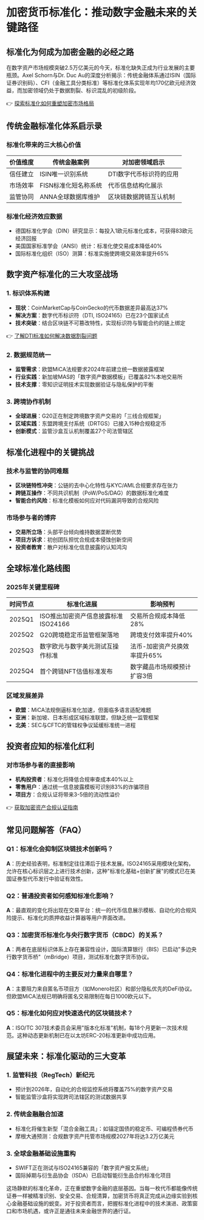 # 加密货币标准化：推动数字金融未来的关键路径

## 标准化为何成为加密金融的必经之路
在数字资产市场规模突破2.5万亿美元的今天，标准化缺失正成为行业发展的主要瓶颈。Axel Schorn与Dr. Duc Au的深度分析揭示：传统金融体系通过ISIN（国际证券识别码）、CFI（金融工具分类标准）等标准化体系实现年均170亿欧元经济效益，而加密领域仍处于数据割裂、标识混乱的初级阶段。

👉 [探索标准化如何重塑加密市场格局](https://bit.ly/okx_welcome)

## 传统金融标准化体系启示录
### 标准化带来的三大核心价值
| 价值维度        | 传统金融案例                | 对加密领域启示               |
|-----------------|---------------------------|---------------------------|
| 信任建立        | ISIN唯一识别系统            | DTI数字代币标识符的应用      |
| 市场效率        | FISN标准化短名称系统        | 代币信息结构化展示           |
| 监管协同        | ANNA全球数据库维护          | 区块链数据跨链互认机制       |

### 标准化经济效应数据
- 德国标准化学会（DIN）研究显示：每投入1欧元标准化成本，可获得83欧元经济回报
- 美国国家标准学会（ANSI）统计：标准化使交易成本降低40%
- 国际标准化组织（ISO）测算：标准实施使跨境交易效率提升65%

## 数字资产标准化的三大攻坚战场
### 1. 标识体系构建
- **现状**：CoinMarketCap与CoinGecko的代币数据差异最高达37%
- **解决方案**：数字代币标识符（DTI, ISO24165）已在23个国家试点
- **技术突破**：结合区块链不可篡改特性，实现标识符与智能合约的链上绑定

👉 [了解DTI标准如何解决数据割裂问题](https://bit.ly/okx_welcome)

### 2. 数据规范统一
- **监管需求**：欧盟MiCA法规要求2024年前建立统一数据披露框架
- **行业实践**：新加坡MAS的「数字资产数据模板」已覆盖82%本地交易所
- **技术支撑**：零知识证明技术实现数据验证与隐私保护的平衡

### 3. 跨境协作机制
- **全球进展**：G20正在制定跨境数字资产交易的「三线合规框架」
- **区域实践**：东盟跨境支付系统（DRTGS）已接入15种合规稳定币
- **创新模式**：监管沙盒互认机制覆盖27个司法管辖区

## 标准化进程中的关键挑战
### 技术与监管的协同难题
- **区块链特性冲突**：公链的去中心化特性与KYC/AML合规要求存在张力
- **跨链互操作**：不同共识机制（PoW/PoS/DAG）的数据标准化难度
- **智能合约风险**：标准化模板如何应对代码漏洞导致的合规风险

### 市场参与者的博弈
- **交易所立场**：头部平台倾向维持数据垄断优势
- **项目方诉求**：初创团队担忧合规成本侵蚀创新空间
- **投资者教育**：散户对标准化信息披露的认知鸿沟

## 全球标准化路线图
### 2025年关键里程碑
| 时间节点   | 标准化进展                          | 影响预判                     |
|------------|-----------------------------------|----------------------------|
| 2025Q1     | ISO推出加密资产信息披露标准ISO24166 | 交易所合规成本降低28%       |
| 2025Q2     | G20跨境稳定币监管框架落地           | 跨境支付效率提升40%         |
| 2025Q3     | 数字欧元与数字美元测试互操作标准    | 法币-加密资产兑换效率提升65%|
| 2025Q4     | 首个跨链NFT估值标准发布             | 数字藏品市场规模预计扩容3倍 |

### 区域发展差异
- **欧盟**：MiCA法规倒逼标准化加速，但面临多语言适配难题
- **亚洲**：新加坡、日本形成区域标准联盟，但缺乏统一监管框架
- **北美**：SEC与CFTC的管辖权争议延缓标准统一进程

## 投资者应知的标准化红利
### 对市场参与者的直接影响
- **机构投资者**：标准化将降低合规审查成本40%以上
- **零售用户**：通过统一信息披露模板可识别83%的诈骗项目
- **项目方**：合规认证将带来3-5倍的流动性溢价

👉 [获取加密资产合规认证指南](https://bit.ly/okx_welcome)

## 常见问题解答（FAQ）
### Q1：标准化会抑制区块链技术创新吗？
**A**：历史经验表明，标准制定往往滞后于技术发展。ISO24165采用模块化架构，允许在核心标识层之上进行技术创新，这种"标准化基础+创新扩展"的模式已在美国证券型代币发行中验证有效性。

### Q2：普通投资者如何感知标准化影响？
**A**：最直观的变化将出现在交易平台：统一的代币信息展示模板、自动化的合规风险提示、标准化的质押收益计算器等用户界面改进。

### Q3：加密货币标准化与央行数字货币（CBDC）的关系？
**A**：两者在底层标识体系上存在兼容性设计，国际清算银行（BIS）已启动"多边央行数字货币桥"（mBridge）项目，测试标准化数字货币协议。

### Q4：标准化进程中的主要反对力量来自哪里？
**A**：主要阻力来自匿名币项目方（如Monero社区）和部分隐私优先的DeFi协议。但欧盟MiCA法规已明确将匿名交易限制在每日1000欧元以下。

### Q5：标准化如何应对快速迭代的区块链技术？
**A**：ISO/TC 307技术委员会采用"版本化标准"机制，每18个月更新一次技术规范。这种动态更新机制已在以太坊ERC-20标准更新中成功应用。

## 展望未来：标准化驱动的三大变革
### 1. 监管科技（RegTech）新纪元
- 预计到2026年，自动化的合规监控系统将覆盖75%的数字资产交易
- 智能监管沙盒将实现跨司法辖区的测试数据共享

### 2. 传统金融融合加速
- 标准化将催生新型「混合金融工具」：如锚定国债的稳定币、可编程债券代币
- 摩根大通预测：合规数字资产托管市场规模2027年将达3.2万亿美元

### 3. 全球金融基础设施重构
- SWIFT正在测试与ISO24165兼容的「数字资产报文系统」
- 国际掉期与衍生品协会（ISDA）已启动智能衍生品合约标准化项目

这场静默的标准化革命，正在重塑数字金融的底层基因。当每一枚代币都能像传统证券一样被精准识别、安全交易、合规清算，加密货币将真正完成从边缘实验到核心金融基础设施的蜕变。对于投资者而言，把握标准化进程中的技术演进、政策窗口和市场机遇，或许正是通往未来金融世界的通行证。